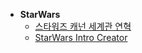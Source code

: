 * **StarWars**
  * [스타워즈 캐넌 세계관 연혁](https://blog.naver.com/PostView.naver?blogId=boba0210&logNo=221327091590&categoryNo=142&parentCategoryNo=14&viewDate=&currentPage=&postListTopCurrentPage=&isAfterWrite=true)
  * [StarWars Intro Creator](https://kassellabs.io/)



